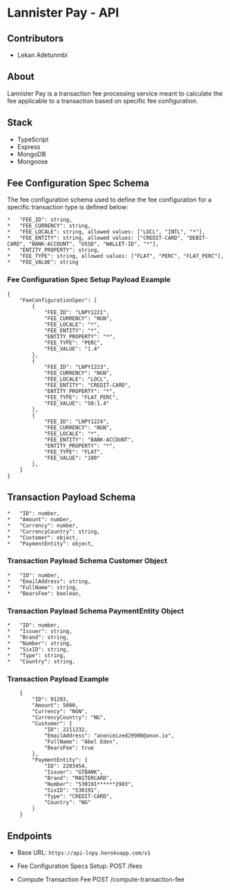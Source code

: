 # Lannister Pay - API

## Contributors

* Lekan Adetunmbi

## About

Lannister Pay is a transaction fee processing service meant to calculate the fee applicable to a transaction based on specific fee configuration.

## Stack

* TypeScript
* Express
* MongoDB
* Mongoose

## Fee Configuration Spec Schema

The fee configuration schema used to define the fee configuration for a specific transaction type is defined below:
    
    *   "FEE_ID": string,
    *   "FEE_CURRENCY": string,
    *   "FEE_LOCALE": string, allowed values: ["LOCL", "INTL", "*"],
    *   "FEE_ENTITY": string, allowed values: ["CREDIT-CARD", "DEBIT-CARD", "BANK-ACCOUNT", "USSD", "WALLET-ID", "*"],
    *   "ENTITY_PROPERTY": string,
    *   "FEE_TYPE": string, allowed values: ["FLAT", "PERC", "FLAT_PERC"],
    *   "FEE_VALUE": string

### Fee Configuration Spec Setup Payload Example

    {
        "FeeConfigurationSpec": [
            {
                "FEE_ID": "LNPY1221",
                "FEE_CURRENCY": "NGN",
                "FEE_LOCALE": "*",
                "FEE_ENTITY": "*",
                "ENTITY_PROPERTY": "*",
                "FEE_TYPE": "PERC",
                "FEE_VALUE": "1.4"
            },
            {
                "FEE_ID": "LNPY1223",
                "FEE_CURRENCY": "NGN",
                "FEE_LOCALE": "LOCL",
                "FEE_ENTITY": "CREDIT-CARD",
                "ENTITY_PROPERTY": "*",
                "FEE_TYPE": "FLAT_PERC",
                "FEE_VALUE": "50:1.4"
            },
            {
                "FEE_ID": "LNPY1224",
                "FEE_CURRENCY": "NGN",
                "FEE_LOCALE": "*",
                "FEE_ENTITY": "BANK-ACCOUNT",
                "ENTITY_PROPERTY": "*",
                "FEE_TYPE": "FLAT",
                "FEE_VALUE": "100"
            },
        ]
    }

## Transaction Payload Schema

    *   "ID": number,
    *   "Amount": number,
    *   "Currency": number,
    *   "CurrencyCountry": string,
    *   "Customer": object,
    *   "PaymentEntity": object,

### Transaction Payload Schema Customer Object

    *   "ID": number,
    *   "EmailAddress": string,
    *   "FullName": string,
    *   "BearsFee": boolean,

### Transaction Payload Schema PaymentEntity Object

    *   "ID": number,
    *   "Issuer": string,
    *   "Brand": string,
    *   "Number": string,
    *   "SixID": string,
    *   "Type": string,
    *   "Country": string,

### Transaction Payload Example

        {
            "ID": 91203,
            "Amount": 5000,
            "Currency": "NGN",
            "CurrencyCountry": "NG",
            "Customer": {
                "ID": 2211232,
                "EmailAddress": "anonimized29900@anon.io",
                "FullName": "Abel Eden",
                "BearsFee": true
            },
            "PaymentEntity": {
                "ID": 2203454,
                "Issuer": "GTBANK",
                "Brand": "MASTERCARD",
                "Number": "530191******2903",
                "SixID": "530191",
                "Type": "CREDIT-CARD",
                "Country": "NG"
            }
        }

## Endpoints

* Base URL: `https://api-lnpy.herokuapp.com/v1`

* Fee Configuration Specs Setup:                                 POST /fees
* Compute Transaction Fee                                        POST /compute-transaction-fee
